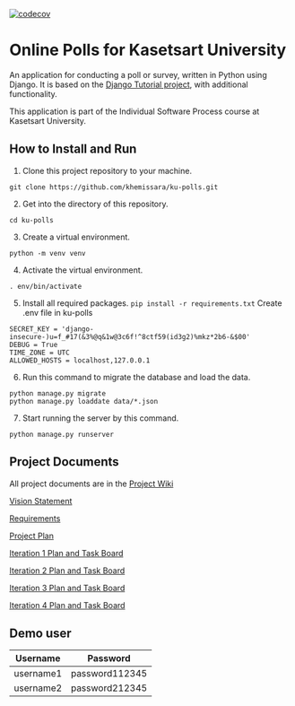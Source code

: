 [![codecov](https://codecov.io/gh/khemissara/ku-polls/branch/main/graph/badge.svg?token=DGK6O9QCZC)](https://codecov.io/gh/khemissara/ku-polls)

# Online Polls for Kasetsart University

An application for conducting a poll or survey, written in Python using Django. It is based on the [Django Tutorial project](https://docs.djangoproject.com/en/4.1/intro/tutorial01/), with additional functionality.

This application is part of the Individual Software Process course at Kasetsart University.

How to Install and Run
--
1. Clone this project repository to your machine.
```
git clone https://github.com/khemissara/ku-polls.git
```
2. Get into the directory of this repository.
```
cd ku-polls
```
3. Create a virtual environment.
```
python -m venv venv
```
4. Activate the virtual environment.
```
. env/bin/activate
```
5. Install all required packages.
```pip install -r requirements.txt```
Create .env file in ku-polls
```
SECRET_KEY = 'django-insecure-)u=f_#17(&3%@q&1w@3c6f!^8ctf59(id3g2)%mkz*2b6-&$00'
DEBUG = True
TIME_ZONE = UTC
ALLOWED_HOSTS = localhost,127.0.0.1
```
6. Run this command to migrate the database and load the data.
```
python manage.py migrate
python manage.py loaddate data/*.json
```
7. Start running the server by this command.
```
python manage.py runserver
   ```

Project Documents
--
All project documents are in the [Project Wiki](https://github.com/khemissara/ku-polls/wiki)

[Vision Statement](https://github.com/khemissara/ku-polls/wiki/Vision-Statement)

[Requirements](https://github.com/khemissara/ku-polls/wiki/Requirement)

[Project Plan](https://github.com/khemissara/ku-polls/wiki/Software-Development-Plan)

[Iteration 1 Plan and Task Board](https://github.com/users/khemissara/projects/1/views/1)

[Iteration 2 Plan and Task Board](https://github.com/users/khemissara/projects/1/views/3)

[Iteration 3 Plan and Task Board](https://github.com/users/khemissara/projects/1/views/6)

[Iteration 4 Plan and Task Board](https://github.com/users/khemissara/projects/1/views/8?layout=board&filterQuery=iteration%3A4)

Demo user
--
| Username  | Password  |
|-----------|-----------|
|   username1   | password112345 |
|   username2   | password212345 |
